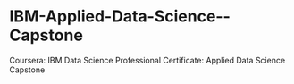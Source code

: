 # IBM-Applied-Data-Science--Capstone
Coursera: IBM Data Science Professional Certificate: Applied Data Science Capstone
